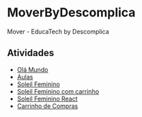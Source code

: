 # MoverByDescomplica
Mover - EducaTech by Descomplica

## Atividades

<ul>
    <li>
        <a href="https://maytearaujo.github.io/MoverByDescomplica/html" target="_blank">Olá Mundo</a>
    </li>
    <li>
        <a href="https://maytearaujo.github.io/MoverByDescomplica/html/Aula" target="_blank">Aulas</a>
    </li>
    <li>
        <a href="https://maytearaujo.github.io/MoverByDescomplica/Atividades/loja_virtual" target="_blank">Soleil Feminino</a>
    </li>
    <li>
        <a href="https://maytearaujo.github.io/MoverByDescomplica/Atividades/loja_virtual_carrinho" target="_blank">Soleil Feminino com carrinho</a>
    </li>
    <li>
        <a href="https://maytearaujo.github.io/MoverByDescomplica/Atividades/loja_virtual_react" target="_blank">Soleil Feminino React</a>
    </li>
    <li>
        <a href="https://maytearaujo.github.io/MoverByDescomplica/react/projetocarrinho" target="_blank">Carrinho de Compras</a>
    </li>
</ul>
